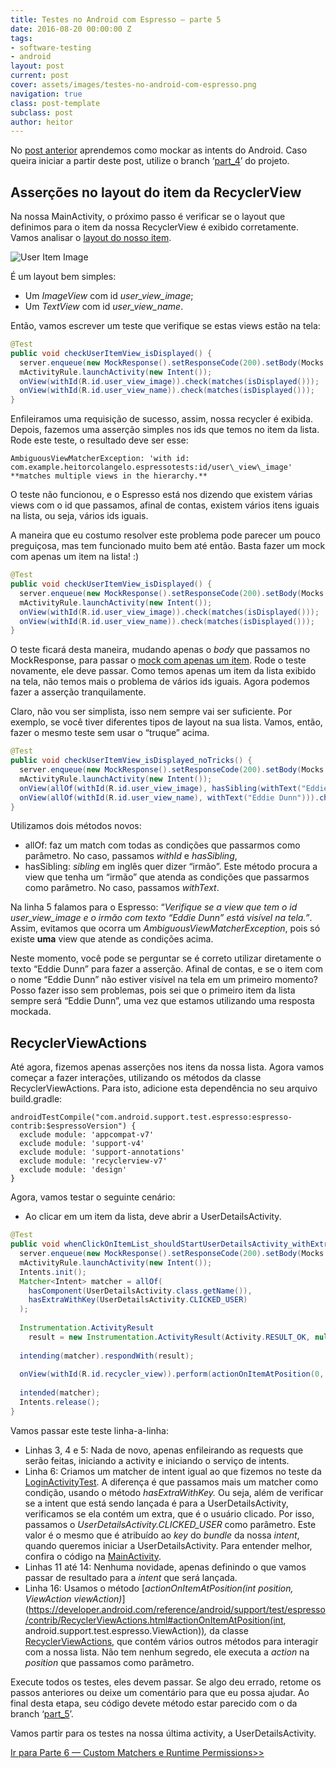 ```yaml
---
title: Testes no Android com Espresso — parte 5
date: 2016-08-20 00:00:00 Z
tags:
- software-testing
- android
layout: post
current: post
cover: assets/images/testes-no-android-com-espresso.png
navigation: true
class: post-template
subclass: post
author: heitor
---
```


No [post anterior](https://heitorcolangelo.dev/testes-no-android-com-espresso-parte-4) aprendemos como mockar as intents do Android. Caso queira iniciar a partir deste post, utilize o branch ‘[part_4](https://github.com/heitorcolangelo/EspressoTests/tree/part_4)’ do projeto.

Asserções no layout do item da RecyclerView
-------------------------------------------

Na nossa MainActivity, o próximo passo é verificar se o layout que definimos para o item da nossa RecyclerView é exibido corretamente. Vamos analisar o [layout do nosso item](https://github.com/heitorcolangelo/EspressoTests/blob/part_4/app/src/main/res/layout/view_user_item.xml).

![User Item Image](https://miro.medium.com/v2/resize:fit:1066/format:webp/1*HVEH26Qsk_S_kpETw2eKmg.png)

É um layout bem simples:

*   Um _ImageView_ com id _user\_view\_image_;
*   Um _TextView_ com id _user\_view\_name_.

Então, vamos escrever um teste que verifique se estas views estão na tela:

```java
@Test
public void checkUserItemView_isDisplayed() {
  server.enqueue(new MockResponse().setResponseCode(200).setBody(Mocks.SUCCESS));
  mActivityRule.launchActivity(new Intent());
  onView(withId(R.id.user_view_image)).check(matches(isDisplayed()));
  onView(withId(R.id.user_view_name)).check(matches(isDisplayed()));
}
```

Enfileiramos uma requisição de sucesso, assim, nossa recycler é exibida. Depois, fazemos uma asserção simples nos ids que temos no item da lista. Rode este teste, o resultado deve ser esse:

```
AmbiguousViewMatcherException: 'with id: com.example.heitorcolangelo.espressotests:id/user\_view\_image' **matches multiple views in the hierarchy.**
```

O teste não funcionou, e o Espresso está nos dizendo que existem várias views com o id que passamos, afinal de contas, existem vários itens iguais na lista, ou seja, vários ids iguais.

A maneira que eu costumo resolver este problema pode parecer um pouco preguiçosa, mas tem funcionado muito bem até então. Basta fazer um mock com apenas um item na lista! :)

```java
@Test
public void checkUserItemView_isDisplayed() {
  server.enqueue(new MockResponse().setResponseCode(200).setBody(Mocks.SUCCESS_SINGLE_ITEM));
  mActivityRule.launchActivity(new Intent());
  onView(withId(R.id.user_view_image)).check(matches(isDisplayed()));
  onView(withId(R.id.user_view_name)).check(matches(isDisplayed()));
}
```

O teste ficará desta maneira, mudando apenas o _body_ que passamos no MockResponse, para passar o [mock com apenas um item](https://github.com/heitorcolangelo/EspressoTests/blob/part_5/app/src/androidTest/java/com/example/heitorcolangelo/espressotests/mocks/Mocks.java). Rode o teste novamente, ele deve passar. Como temos apenas um item da lista exibido na tela, não temos mais o problema de vários ids iguais. Agora podemos fazer a asserção tranquilamente.

Claro, não vou ser simplista, isso nem sempre vai ser suficiente. Por exemplo, se você tiver diferentes tipos de layout na sua lista. Vamos, então, fazer o mesmo teste sem usar o “truque” acima.

```java
@Test
public void checkUserItemView_isDisplayed_noTricks() {
  server.enqueue(new MockResponse().setResponseCode(200).setBody(Mocks.SUCCESS));
  mActivityRule.launchActivity(new Intent());
  onView(allOf(withId(R.id.user_view_image), hasSibling(withText("Eddie Dunn")))).check(matches(isDisplayed()));
  onView(allOf(withId(R.id.user_view_name), withText("Eddie Dunn"))).check(matches(isDisplayed()));
}
```

Utilizamos dois métodos novos:

*   allOf: faz um match com todas as condições que passarmos como parâmetro. No caso, passamos _withId_ e _hasSibling_,
*   hasSibling: _sibling_ em inglês quer dizer “irmão”. Este método procura a view que tenha um “irmão” que atenda as condições que passarmos como parâmetro. No caso, passamos _withText_.

Na linha 5 falamos para o Espresso: “_Verifique se a view que tem o id user\_view\_image e o irmão com texto “Eddie Dunn” está visível na tela.”_. Assim, evitamos que ocorra um _AmbiguousViewMatcherException_, pois só existe **uma** view que atende as condições acima.

Neste momento, você pode se perguntar se é correto utilizar diretamente o texto “Eddie Dunn” para fazer a asserção. Afinal de contas, e se o item com o nome “Eddie Dunn” não estiver visível na tela em um primeiro momento? Posso fazer isso sem problemas, pois sei que o primeiro item da lista sempre será “Eddie Dunn”, uma vez que estamos utilizando uma resposta mockada.

RecyclerViewActions
-------------------

Até agora, fizemos apenas asserções nos itens da nossa lista. Agora vamos começar a fazer interações, utilizando os métodos da classe RecyclerViewActions. Para isto, adicione esta dependência no seu arquivo build.gradle:

```
androidTestCompile("com.android.support.test.espresso:espresso-contrib:$espressoVersion") {  
  exclude module: 'appcompat-v7'  
  exclude module: 'support-v4'  
  exclude module: 'support-annotations'  
  exclude module: 'recyclerview-v7'  
  exclude module: 'design'  
}
```

Agora, vamos testar o seguinte cenário:

*   Ao clicar em um item da lista, deve abrir a UserDetailsActivity.

```java
@Test
public void whenClickOnItemList_shouldStartUserDetailsActivity_withExtra() {
  server.enqueue(new MockResponse().setResponseCode(200).setBody(Mocks.SUCCESS));
  mActivityRule.launchActivity(new Intent());
  Intents.init();
  Matcher<Intent> matcher = allOf(
    hasComponent(UserDetailsActivity.class.getName()),
    hasExtraWithKey(UserDetailsActivity.CLICKED_USER)
  );
  
  Instrumentation.ActivityResult
    result = new Instrumentation.ActivityResult(Activity.RESULT_OK, null);
  
  intending(matcher).respondWith(result);
  
  onView(withId(R.id.recycler_view)).perform(actionOnItemAtPosition(0, click()));
  
  intended(matcher);
  Intents.release();
}
```

Vamos passar este teste linha-a-linha:

*   Linhas 3, 4 e 5: Nada de novo, apenas enfileirando as requests que serão feitas, iniciando a activity e iniciando o serviço de intents.
*   Linha 6: Criamos um matcher de intent igual ao que fizemos no teste da [LoginActivityTest](https://gist.github.com/heitorcolangelo/354080abf09bdabd0e9dd0f5a268bc21). A diferença é que passamos mais um matcher como condição, usando o método _hasExtraWithKey._ Ou seja, além de verificar se a intent que está sendo lançada é para a UserDetailsActivity, verificamos se ela contém um extra, que é o usuário clicado. Por isso, passamos o _UserDetailsActivity.CLICKED\_USER_ como parâmetro. Este valor é o mesmo que é atribuído ao _key_ do _bundle_ da nossa _intent_, quando queremos iniciar a UserDetailsActivity. Para entender melhor, confira o código na [MainActivity](https://github.com/heitorcolangelo/EspressoTests/blob/part_4/app/src/main/java/com/example/heitorcolangelo/espressotests/ui/activity/MainActivity.java).
*   Linhas 11 até 14: Nenhuma novidade, apenas definindo o que vamos passar de resultado para a _intent_ que será lançada.
*   Linha 16: Usamos o método [_actionOnItemAtPosition(int position, ViewAction viewAction)_](https://developer.android.com/reference/android/support/test/espresso/contrib/RecyclerViewActions.html#actionOnItemAtPosition(int, android.support.test.espresso.ViewAction))_,_ da classe [RecyclerViewActions](https://developer.android.com/reference/android/support/test/espresso/contrib/RecyclerViewActions.html), que contém vários outros métodos para interagir com a nossa lista. Não tem nenhum segredo, ele executa a _action_ na _position_ que passamos como parâmetro.

Execute todos os testes, eles devem passar. Se algo deu errado, retome os passos anteriores ou deixe um comentário para que eu possa ajudar. Ao final desta etapa, seu código devete método estar parecido com o da branch ‘[part\_5](https://github.com/heitorcolangelo/EspressoTests/tree/part_5)’.

Vamos partir para os testes na nossa última activity, a UserDetailsActivity.

[Ir para Parte 6 — Custom Matchers e Runtime Permissions>>](https://heitorcolangelo.dev/testes-no-android-com-espresso-parte-6)
